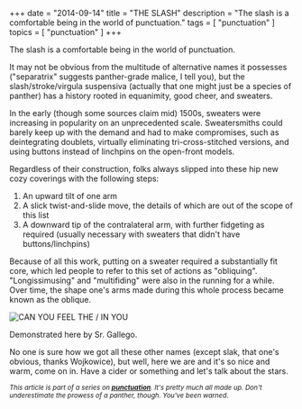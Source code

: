 +++
date        = "2014-09-14"
title       = "THE SLASH"
description = "The slash is a comfortable being in the world of punctuation."
tags        = [ "punctuation" ]
topics      = [ "punctuation" ]
+++

The slash is a comfortable being in the world of punctuation.

It may not be obvious from the multitude of alternative names it possesses ("separatrix" suggests panther-grade malice, I tell you), but the slash/stroke/virgula suspensiva (actually that one might just be a species of panther) has a history rooted in equanimity, good cheer, and sweaters.

In the early (though some sources claim mid) 1500s, sweaters were increasing in popularity on an unprecedented scale. Sweatersmiths could barely keep up with the demand and had to make compromises, such as deintegrating doublets, virtually eliminating tri-cross-stitched versions, and using buttons instead of linchpins on the open-front models.

Regardless of their construction, folks always slipped into these hip new cozy coverings with the following steps:

1. An upward tilt of one arm
2. A slick twist-and-slide move, the details of which are out of the scope of this list
3. A downward tip of the contralateral arm, with further fidgeting as required (usually necessary with sweaters that didn't have buttons/linchpins)

Because of all this work, putting on a sweater required a substantially fit core, which led people to refer to this set of actions as "obliquing". "Longissimusing" and "multifiding" were also in the running for a while. Over time, the shape one's arms made during this whole process became known as the oblique.

![CAN YOU FEEL THE / IN YOU](/img/stroke-gallego.jpg)
<p class="caption"> Demonstrated here by Sr. Gallego. </p>

No one is sure how we got all these other names (except slak, that one's obvious, thanks Wojkowice), but well, here we are and it's so nice and warm, come on in. Have a cider or something and let's talk about the stars.


<sub>*This article is part of a series on [**punctuation**](/tags/punctuation). It's pretty much all made up. Don't underestimate the prowess of a panther, though. You've been warned.*</sub>
